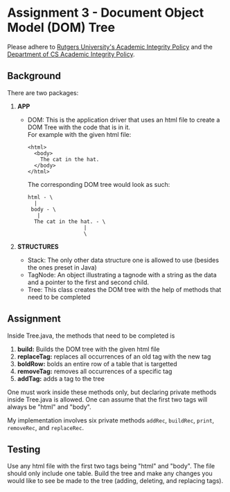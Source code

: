 # Assignment 3 - Document Object Model (DOM) Tree

Please adhere to [Rutgers University's Academic Integrity Policy](http://academicintegrity.rutgers.edu/academic-integrity-policy/) and the [Department of CS Academic Integrity Policy](https://www.cs.rutgers.edu/academic-integrity/programming-assignments).

## Background

There are two packages:
1. **APP**
    - DOM: This is the application driver that uses an html file to create a DOM Tree with the code that is in it.     
      For example with the given html file:
      ```
      <html>
        <body>
          The cat in the hat.
        </body>
      </html>
      ```
      The corresponding DOM tree would look as such:
      ```
      html - \
        |
       body - \
         |
        The cat in the hat. - \
                        |
                        \
      ```

2. **STRUCTURES**
    - Stack: The only other data structure one is allowed to use (besides the ones preset in Java)
    - TagNode: An object illustrating a tagnode with a string as the data and a pointer to the first and second child.
    - Tree: This class creates the DOM tree with the help of methods that need to be completed
  
## Assignment

Inside Tree.java, the methods that need to be completed is

1. **build:** Builds the DOM tree with the given html file
2. **replaceTag:** replaces all occurrences of an old tag with the new tag
3. **boldRow:** bolds an entire row of a table that is targetted
4. **removeTag:** removes all occurrences of a specific tag
5. **addTag:** adds a tag to the tree

One must work inside these methods only, but declaring private methods inside Tree.java is allowed. One can assume that 
the first two tags will always be "html" and "body".

My implementation involves six private methods `addRec`, `buildRec`, `print`, `removeRec`, and `replaceRec`.

## Testing

Use any html file with the first two tags being "html" and "body". The file should only include one table. Build the 
tree and make any changes you would like to see be made to the tree (adding, deleting, and replacing tags).
